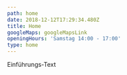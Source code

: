 ```yaml
---
path: home
date: 2018-12-12T17:29:34.480Z
title: Home
googleMaps: googleMapsLink
openingHours: 'Samstag 14:00 - 17:00'
type: home
---
```

Einführungs-Text
